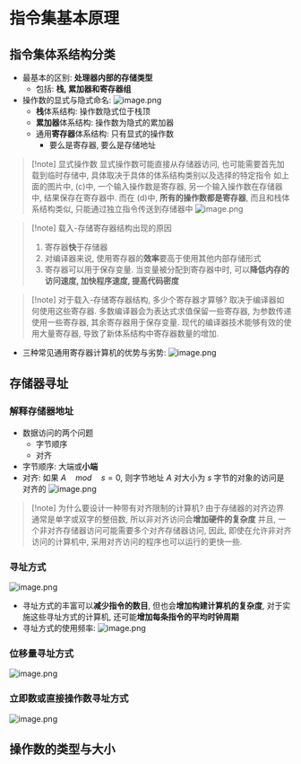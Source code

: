 # 指令集基本原理
## 指令集体系结构分类
- 最基本的区别: **处理器内部的存储类型**
	- 包括: **栈, 累加器和寄存器组**
- 操作数的显式与隐式命名: ![image.png](https://jiunian-pic-1310185536.cos.ap-nanjing.myqcloud.com/picgo%2F20231119215401.png)
	- **栈**体系结构: 操作数隐式位于栈顶
	- **累加器**体系结构: 操作数为隐式的累加器
	- 通用**寄存器**体系结构: 只有显式的操作数
		- 要么是寄存器, 要么是存储地址
> [!note] 显式操作数
> 显式操作数可能直接从存储器访问, 也可能需要首先加载到临时存储中, 具体取决于具体的体系结构类别以及选择的特定指令
> 如上面的图片中, (c)中, 一个输入操作数是寄存器, 另一个输入操作数在存储器中, 结果保存在寄存器中. 而在 (d)中, **所有的操作数都是寄存器**, 而且和栈体系结构类似, 只能通过独立指令传送到存储器中
> ![image.png](https://jiunian-pic-1310185536.cos.ap-nanjing.myqcloud.com/picgo%2F20231119215833.png)

> [!note] 载入-存储寄存器结构出现的原因
> 1. 寄存器**快**于存储器
> 2. 对编译器来说, 使用寄存器的**效率**要高于使用其他内部存储形式
> 3. 寄存器可以用于保存变量. 当变量被分配到寄存器中时, 可以**降低内存的访问速度, 加快程序速度, 提高代码密度**

> [!note] 对于载入-存储寄存器结构, 多少个寄存器才算够?
> 取决于编译器如何使用这些寄存器.
> 多数编译器会为表达式求值保留一些寄存器, 为参数传递使用一些寄存器, 其余寄存器用于保存变量.
> 现代的编译器技术能够有效的使用大量寄存器, 导致了新体系结构中寄存器数量的增加.

- 三种常见通用寄存器计算机的优势与劣势: ![image.png](https://jiunian-pic-1310185536.cos.ap-nanjing.myqcloud.com/picgo%2F20231119220421.png)

## 存储器寻址
### 解释存储器地址
- 数据访问的两个问题
	- 字节顺序
	- 对齐
- 字节顺序: 大端或**小端**
- 对齐: 如果 $A\quad mod\quad s=0$, 则字节地址 $A$ 对大小为 $s$ 字节的对象的访问是对齐的 ![image.png](https://jiunian-pic-1310185536.cos.ap-nanjing.myqcloud.com/picgo%2F20231119220851.png)
> [!note] 为什么要设计一种带有对齐限制的计算机?
> 由于存储器的对齐边界通常是单字或双字的整倍数, 所以非对齐访问会**增加硬件的复杂度**
> 并且, 一个非对齐存储器访问可能需要多个对齐存储器访问, 因此, 即使在允许非对齐访问的计算机中, 采用对齐访问的程序也可以运行的更快一些.

### 寻址方式
![image.png](https://jiunian-pic-1310185536.cos.ap-nanjing.myqcloud.com/picgo%2F20231119221203.png)
- 寻址方式的丰富可以**减少指令的数目**, 但也会**增加构建计算机的复杂度**, 对于实施这些寻址方式的计算机, 还可能**增加每条指令的平均时钟周期**
- 寻址方式的使用频率: ![image.png](https://jiunian-pic-1310185536.cos.ap-nanjing.myqcloud.com/picgo%2F20231119221538.png)

### 位移量寻址方式
![image.png](https://jiunian-pic-1310185536.cos.ap-nanjing.myqcloud.com/picgo%2F20231119222400.png)

### 立即数或直接操作数寻址方式
![image.png](https://jiunian-pic-1310185536.cos.ap-nanjing.myqcloud.com/picgo%2F20231119222436.png)

## 操作数的类型与大小
